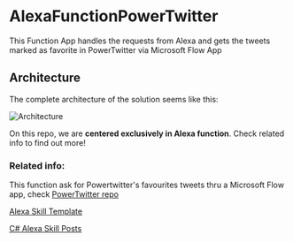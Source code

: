 # AlexaFunctionPowerTwitter
This Function App handles the requests from Alexa and gets the tweets marked as favorite in PowerTwitter via Microsoft Flow App

## Architecture
The complete architecture of the solution seems like this:

![Architecture](https://esalcedoost.blob.core.windows.net/github/PowerTwitter/architecture.png)

On this repo, we are **centered exclusively in Alexa function**. Check related info to find out more!

### Related info:

This function ask for Powertwitter's favourites tweets thru a Microsoft Flow app, check [PowerTwitter repo](https://github.com/Eickhel/PowerApps-samples/tree/master/PowerTwitter)

[Alexa Skill Template](https://github.com/marcominerva/AlexaSkillTemplate)

[C# Alexa Skill Posts](https://blogs.msdn.microsoft.com/appconsult/2018/11/02/build-your-first-alexa-skill-with-alexa-net-and-azure-functions-the-basics/)
